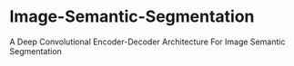 # Image-Semantic-Segmentation
A Deep Convolutional Encoder-Decoder Architecture For Image Semantic Segmentation
